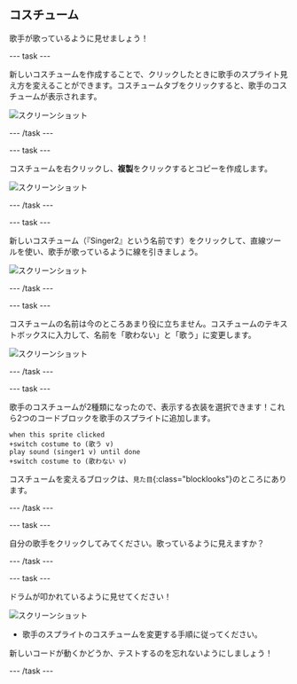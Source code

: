 ## コスチューム

歌手が歌っているように見せましょう！

--- task ---

新しいコスチュームを作成することで、クリックしたときに歌手のスプライト見え方を変えることができます。コスチュームタブをクリックすると、歌手のコスチュームが表示されます。

![スクリーンショット](images/band-singer-costume-annotated.png)

--- /task ---

--- task ---

コスチュームを右クリックし、**複製**をクリックするとコピーを作成します。

![スクリーンショット](images/band-singer-duplicate.png)

--- /task ---

--- task ---

新しいコスチューム（『Singer2』という名前です）をクリックして、直線ツールを使い、歌手が歌っているように線を引きましょう。

![スクリーンショット](images/band-singer-click.png)

--- /task ---

--- task ---

コスチュームの名前は今のところあまり役に立ちません。コスチュームのテキストボックスに入力して、名前を「歌わない」と「歌う」に変更します。

![スクリーンショット](images/band-singer-name-annotated.png)

--- /task ---

--- task ---

歌手のコスチュームが2種類になったので、表示する衣装を選択できます！これら2つのコードブロックを歌手のスプライトに追加します。

```blocks3
when this sprite clicked
+switch costume to (歌う v)
play sound (singer1 v) until done
+switch costume to (歌わない v)
```

コスチュームを変えるブロックは、`見た目`{:class="blocklooks"}のところにあります。

--- /task ---

--- task ---

自分の歌手をクリックしてみてください。歌っているように見えますか？

--- /task ---

--- task ---

ドラムが叩かれているように見せてください！

![スクリーンショット](images/band-drum-final.png)

- 歌手のスプライトのコスチュームを変更する手順に従ってください。

新しいコードが動くかどうか、テストするのを忘れないようにしましょう！

--- /task ---